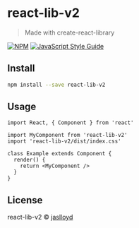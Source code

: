 # react-lib-v2

> Made with create-react-library

[![NPM](https://img.shields.io/npm/v/react-lib-v2.svg)](https://www.npmjs.com/package/react-lib-v2) [![JavaScript Style Guide](https://img.shields.io/badge/code_style-standard-brightgreen.svg)](https://standardjs.com)

## Install

```bash
npm install --save react-lib-v2
```

## Usage

```tsx
import React, { Component } from 'react'

import MyComponent from 'react-lib-v2'
import 'react-lib-v2/dist/index.css'

class Example extends Component {
  render() {
    return <MyComponent />
  }
}
```

## License

react-lib-v2 © [jaslloyd](https://github.com/jaslloyd)
